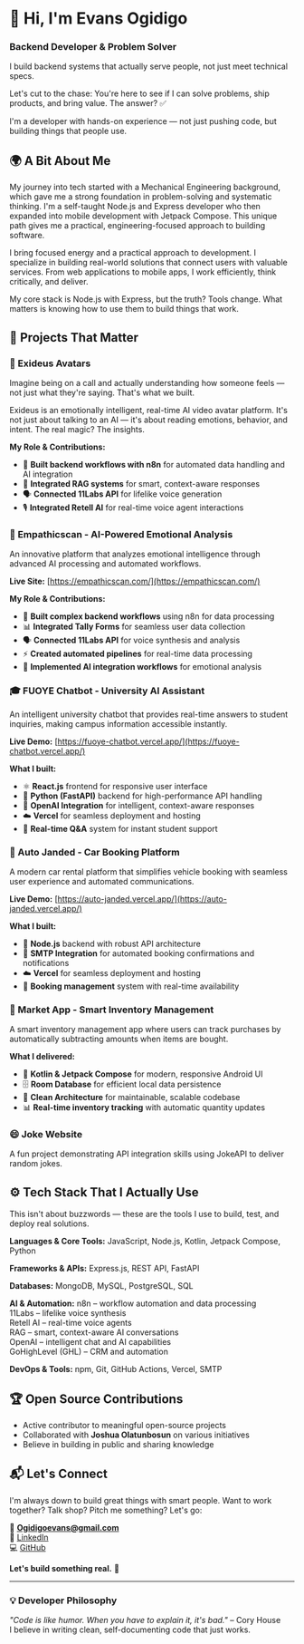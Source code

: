 # 👋 Hi, I'm Evans Ogidigo
### Backend Developer & Problem Solver

I build backend systems that actually serve people, not just meet technical specs.

Let's cut to the chase: You're here to see if I can solve problems, ship products, and bring value. The answer? ✅

I'm a developer with hands-on experience — not just pushing code, but building things that people use.

## 🌍 A Bit About Me

My journey into tech started with a Mechanical Engineering background, which gave me a strong foundation in problem-solving and systematic thinking. I'm a self-taught Node.js and Express developer who then expanded into mobile development with Jetpack Compose. This unique path gives me a practical, engineering-focused approach to building software.

I bring focused energy and a practical approach to development. I specialize in building real-world solutions that connect users with valuable services. From web applications to mobile apps, I work efficiently, think critically, and deliver.

My core stack is Node.js with Express, but the truth? Tools change. What matters is knowing how to use them to build things that work.

## 🚀 Projects That Matter

### 🔮 Exideus Avatars
Imagine being on a call and actually understanding how someone feels — not just what they're saying. That's what we built.

Exideus is an emotionally intelligent, real-time AI video avatar platform. It's not just about talking to an AI — it's about reading emotions, behavior, and intent. The real magic? The insights.

**My Role & Contributions:**
- 🔁 **Built backend workflows with n8n** for automated data handling and AI integration
- 🧠 **Integrated RAG systems** for smart, context-aware responses
- 🗣 **Connected 11Labs API** for lifelike voice generation
- 🎙 **Integrated Retell AI** for real-time voice agent interactions

### 🧠 Empathicscan - AI-Powered Emotional Analysis
An innovative platform that analyzes emotional intelligence through advanced AI processing and automated workflows.

**Live Site:** [https://empathicscan.com/](https://empathicscan.com/)

**My Role & Contributions:**
- 🔄 **Built complex backend workflows** using n8n for data processing
- 📊 **Integrated Tally Forms** for seamless user data collection
- 🗣 **Connected 11Labs API** for voice synthesis and analysis
- ⚡ **Created automated pipelines** for real-time data processing
- 🤖 **Implemented AI integration workflows** for emotional analysis

### 🎓 FUOYE Chatbot - University AI Assistant
An intelligent university chatbot that provides real-time answers to student inquiries, making campus information accessible instantly.

**Live Demo:** [https://fuoye-chatbot.vercel.app/](https://fuoye-chatbot.vercel.app/)

**What I built:**
- ⚛️ **React.js** frontend for responsive user interface
- 🐍 **Python (FastAPI)** backend for high-performance API handling
- 🤖 **OpenAI Integration** for intelligent, context-aware responses
- ☁️ **Vercel** for seamless deployment and hosting
- 💬 **Real-time Q&A** system for instant student support

### 🚗 Auto Janded - Car Booking Platform
A modern car rental platform that simplifies vehicle booking with seamless user experience and automated communications.

**Live Demo:** [https://auto-janded.vercel.app/](https://auto-janded.vercel.app/)

**What I built:**
- 🚀 **Node.js** backend with robust API architecture
- 📧 **SMTP Integration** for automated booking confirmations and notifications
- ☁️ **Vercel** for seamless deployment and hosting
- 💼 **Booking management** system with real-time availability

### 🛒 Market App - Smart Inventory Management
A smart inventory management app where users can track purchases by automatically subtracting amounts when items are bought.

**What I delivered:**
- 📱 **Kotlin & Jetpack Compose** for modern, responsive Android UI
- 🗄️ **Room Database** for efficient local data persistence
- 🔄 **Clean Architecture** for maintainable, scalable codebase
- 📊 **Real-time inventory tracking** with automatic quantity updates

### 😄 Joke Website
A fun project demonstrating API integration skills using JokeAPI to deliver random jokes.

## ⚙️ Tech Stack That I Actually Use

This isn't about buzzwords — these are the tools I use to build, test, and deploy real solutions.

**Languages & Core Tools:**
JavaScript, Node.js, Kotlin, Jetpack Compose, Python

**Frameworks & APIs:**
Express.js, REST API, FastAPI

**Databases:**
MongoDB, MySQL, PostgreSQL, SQL

**AI & Automation:**
n8n – workflow automation and data processing  
11Labs – lifelike voice synthesis  
Retell AI – real-time voice agents  
RAG – smart, context-aware AI conversations  
OpenAI – intelligent chat and AI capabilities  
GoHighLevel (GHL) – CRM and automation

**DevOps & Tools:**
npm, Git, GitHub Actions, Vercel, SMTP

## 🏆 Open Source Contributions
- Active contributor to meaningful open-source projects
- Collaborated with **Joshua Olatunbosun** on various initiatives
- Believe in building in public and sharing knowledge

## 📬 Let's Connect

I'm always down to build great things with smart people. Want to work together? Talk shop? Pitch me something? Let's go:

📧 **Ogidigoevans@gmail.com**  
🔗 [LinkedIn](https://www.linkedin.com/in/evans-ogidigo-878331240/)  
💻 [GitHub](https://github.com/Goheg)

**Let's build something real.** 🚀

---

### 💡 Developer Philosophy
_"Code is like humor. When you have to explain it, it's bad."_ – Cory House  
I believe in writing clean, self-documenting code that just works.

<!---
Goheg/Goheg is a ✨ special ✨ repository because its `README.md` (this file) appears on your GitHub profile.
You can click the Preview link to take a look at your changes.
--->

